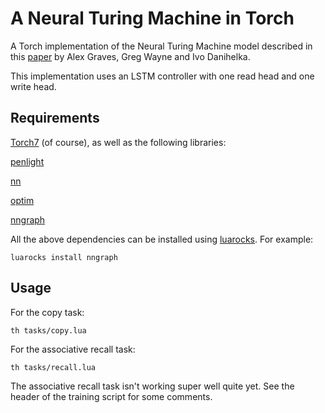 A Neural Turing Machine in Torch
================================

A Torch implementation of the Neural Turing Machine model described in this 
[paper](http://arxiv.org/abs/1410.5401) by Alex Graves, Greg Wayne and Ivo Danihelka.

This implementation uses an LSTM controller with one read head and one write head.

## Requirements

[Torch7](https://github.com/torch/torch7) (of course), as well as the following
libraries:

[penlight](https://github.com/stevedonovan/Penlight)

[nn](https://github.com/torch/nn)

[optim](https://github.com/torch/optim)

[nngraph](https://github.com/torch/nngraph)

All the above dependencies can be installed using [luarocks](http://luarocks.org). For example:

```
luarocks install nngraph
```

## Usage

For the copy task:

```
th tasks/copy.lua
```

For the associative recall task:

```
th tasks/recall.lua
```

The associative recall task isn't working super well quite yet. See the header
of the training script for some comments.
